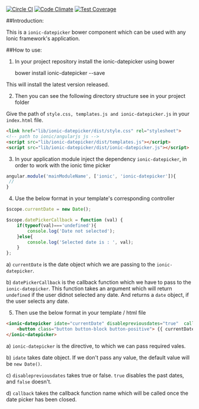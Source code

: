 [![Circle CI](https://circleci.com/gh/celsomarques/ionic-datepicker.svg?style=svg)](https://circleci.com/gh/celsomarques/ionic-datepicker) [![Code Climate](https://codeclimate.com/repos/55ac421de30ba0474a022a68/badges/31f8dd1b49439c4d2261/gpa.svg)](https://codeclimate.com/repos/55ac421de30ba0474a022a68/feed) [![Test Coverage](https://codeclimate.com/repos/55ac421de30ba0474a022a68/badges/31f8dd1b49439c4d2261/coverage.svg)](https://codeclimate.com/repos/55ac421de30ba0474a022a68/coverage)

##Introduction:

This is a `ionic-datepicker` bower component which can be used with any Ionic framework's application.

##How to use:

1) In your project repository install the ionic-datepicker using bower

    bower install ionic-datepicker --save

This will install the latest version released.
    
2) Then you can see the following directory structure see in your project folder

Give the path of  `style.css, templates.js and ionic-datepicker.js` in your `index.html` file.

````html
<link href="lib/ionic-datepicker/dist/style.css" rel="stylesheet"> 
<!-- path to ionic/angularjs js -->
<script src="lib/ionic-datepicker/dist/templates.js"></script>
<script src="lib/ionic-datepicker/dist/ionic-datepicker.js"></script>
````    
    
3) In your application module inject the dependency `ionic-datepicker`, in order to work with the ionic time picker
````javascript
angular.module('mainModuleName', ['ionic', 'ionic-datepicker']){
 //
}
````

4) Use the below format in your template's corresponding controller

````javascript
$scope.currentDate = new Date();

$scope.datePickerCallback = function (val) {
	if(typeof(val)==='undefined'){		
		console.log('Date not selected');
	}else{
		console.log('Selected date is : ', val);
	}
};
````

a) `currentDate` is the date object which we are passing to the `ionic-datepicker`.

b) `datePickerCallback` is the callback function which we have to pass to the `ionic-datepicker`. This function takes an argument which will return `undefined` if the user didnot selected any date. And returns a `date` object, if the user selects any date.


5) Then use the below format in your template / html file

````html
<ionic-datepicker idate="currentDate" disablepreviousdates="true"  callback="datePickerCallback">
    <button class="button button-block button-positive"> {{ currentDate | date:'dd - MMMM - yyyy' }} </button>
</ionic-datepicker>
````


a) `ionic-datepicker` is the directive, to which we can pass required vales.

b) `idate` takes date object. If we don't pass any value, the default value will be `new Date()`.

c) `disablepreviousdates` takes true or false. `true` disables the past dates, and `false` doesn't.

d) `callback` takes the callback function name which will be called once the date picker has been closed.
